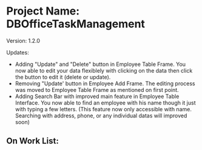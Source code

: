 # Project Name: DBOfficeTaskManagement
Version: 1.2.0  

Updates:  
- Adding "Update" and "Delete" button in Employee Table Frame. You now able to  edit your data flexiblely with clicking on the data then click the button to edit it (delete or update).  
- Removing "Update' button in Employee Add Frame. The editing process was moved to Employee Table Frame as mentioned on first point.  
- Adding Search Bar with improved main feature in Employee Table Interface. You now able to find an employee with his name though it just with typing a few letters. (This feature now only accessible with name. Searching with address, phone, or any individual datas will improved soon)  

On Work List:
- 
